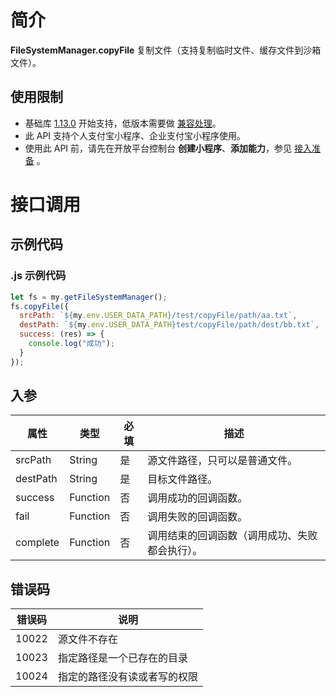 
# 简介
**FileSystemManager.copyFile** 复制文件（支持复制临时文件、缓存文件到沙箱文件）。

## 使用限制

- 基础库 [1.13.0](https://opendocs.alipay.com/mini/framework/lib) 开始支持，低版本需要做 [兼容处理](https://opendocs.alipay.com/mini/framework/compatibility)。
- 此 API 支持个人支付宝小程序、企业支付宝小程序使用。
- 使用此 API 前，请先在开放平台控制台 **创建小程序**、**添加能力**，参见 [接入准备](https://opendocs.alipay.com/mini/02pk4y) 。

# 接口调用

## 示例代码

### .js 示例代码
```javascript
let fs = my.getFileSystemManager();
fs.copyFile({
  srcPath: `${my.env.USER_DATA_PATH}/test/copyFile/path/aa.txt`,
  destPath: `${my.env.USER_DATA_PATH}test/copyFile/path/dest/bb.txt`,
  success: (res) => {
 	console.log("成功");
  }
});
```

## 入参
| **属性** | **类型** | **必填** | **描述** |
| --- | --- | --- | --- |
| srcPath | String | 是 | 源文件路径，只可以是普通文件。 |
| destPath | String | 是 | 目标文件路径。 |
| success | Function | 否 | 调用成功的回调函数。 |
| fail | Function | 否 | 调用失败的回调函数。 |
| complete | Function | 否 | 调用结束的回调函数（调用成功、失败都会执行）。 |


## 错误码
| **错误码** | **说明** |
| --- | --- |
| 10022 | 源文件不存在 |
| 10023 | 指定路径是一个已存在的目录 |
| 10024 | 指定的路径没有读或者写的权限 |



